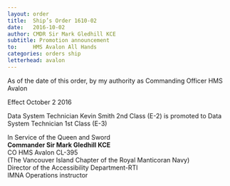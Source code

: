 ```yaml
---
layout: order
title:  Ship’s Order 1610-02
date:   2016-10-02
author: CMDR Sir Mark Gledhill KCE
subtitle: Promotion announcement
to:     HMS Avalon All Hands
categories: orders ship
letterhead: avalon
---
```


As of the date of this order, by my authority as
Commanding Officer HMS Avalon

Effect October 2 2016

Data System Technician Kevin Smith 2nd Class (E-2) is promoted to Data System Technician 1st Class (E-3)

In Service of the Queen and Sword  
**Commander Sir Mark Gledhill KCE**  
CO HMS Avalon CL-395  
(The Vancouver Island Chapter of the Royal Manticoran Navy)  
Director of the Accessibility Department-RTI  
IMNA Operations instructor  